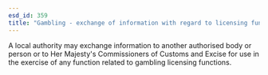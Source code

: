 ```yaml
---
esd_id: 359
title: "Gambling - exchange of information with regard to licensing functions"
---
```


A local authority may exchange information to another authorised body or person or to Her Majesty's Commissioners of Customs and Excise for use in the exercise of any function related to gambling licensing functions. 

